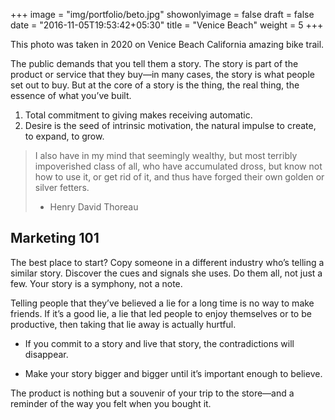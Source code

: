 +++
image = "img/portfolio/beto.jpg"
showonlyimage = false
draft = false
date = "2016-11-05T19:53:42+05:30"
title = "Venice Beach"
weight = 5
+++

This photo was taken in 2020 on Venice Beach California amazing bike trail.
<!--more-->

The public demands that you tell them a story. The story is part of the product or service that they buy—in many cases, the story is what people set out to buy. But at the core of a story is the thing, the real thing, the essence of what you’ve built.

1. Total commitment to giving makes receiving automatic.
2. Desire is the seed of intrinsic motivation, the natural impulse to create, to expand, to grow.


> I also have in my mind that seemingly wealthy, but most terribly impoverished class of all, who have accumulated dross, but know not how to use it, or get rid of it, and thus have forged their own golden or silver fetters.
> - Henry David Thoreau 

## Marketing 101

The best place to start? Copy someone in a different industry who’s telling a similar story. Discover the cues and signals she uses. Do them all, not just a few. Your story is a symphony, not a note.

Telling people that they’ve believed a lie for a long time is no way to make friends. If it’s a good lie, a lie that led people to enjoy themselves or to be productive, then taking that lie away is actually hurtful.

- If you commit to a story and live that story, the contradictions will disappear.

- Make your story bigger and bigger until it’s important enough to believe.

The product is nothing but a souvenir of your trip to the store—and a reminder of the way you felt when you bought it.
